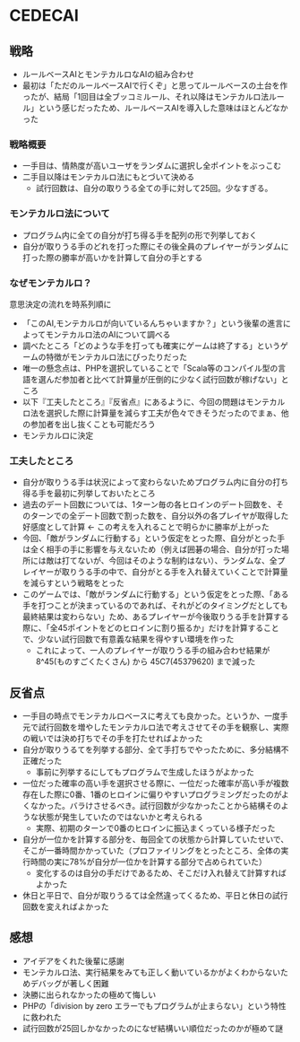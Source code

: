CEDECAI
=======

## 戦略

- ルールベースAIとモンテカルロなAIの組み合わせ
- 最初は「ただのルールベースAIで行くぞ」と思ってルールベースの土台を作ったが、結局「1回目は全ブッコミルール、それ以降はモンテカルロ法ルール」という感じだったため、ルールベースAIを導入した意味はほとんどなかった

### 戦略概要

- 一手目は、情熱度が高いユーザをランダムに選択し全ポイントをぶっこむ
- 二手目以降はモンテカルロ法にもとづいて決める
  - 試行回数は、自分の取りうる全ての手に対して25回。少なすぎる。

### モンテカルロ法について

- プログラム内に全ての自分が打ち得る手を配列の形で列挙しておく
- 自分が取りうる手のどれを打った際にその後全員のプレイヤーがランダムに打った際の勝率が高いかを計算して自分の手とする

### なぜモンテカルロ？

意思決定の流れを時系列順に

- 「このAI,モンテカルロが向いているんちゃいますか？」という後輩の進言によってモンテカルロ法のAIについて調べる
- 調べたところ「どのような手を打っても確実にゲームは終了する」というゲームの特徴がモンテカルロ法にぴったりだった
- 唯一の懸念点は、PHPを選択していることで「Scala等のコンパイル型の言語を選んだ参加者と比べて計算量が圧倒的に少なく試行回数が稼げない」ところ
- 以下『工夫したところ』『反省点』にあるように、今回の問題はモンテカルロ法を選択した際に計算量を減らす工夫が色々できそうだったのでまぁ、他の参加者を出し抜くことも可能だろう
- モンテカルロに決定

### 工夫したところ

- 自分が取りうる手は状況によって変わらないためプログラム内に自分の打ち得る手を最初に列挙しておいたところ
- 過去のデート回数については、1ターン毎の各ヒロインのデート回数を、そのターンでの全デート回数で割った数を、自分以外の各プレイヤが取得した好感度として計算 <- この考えを入れることで明らかに勝率が上がった
- 今回、「敵がランダムに行動する」という仮定をとった際、自分がとった手は全く相手の手に影響を与えないため（例えば囲碁の場合、自分が打った場所には敵は打てないが、今回はそのような制約はない）、ランダムな、全プレイヤーが取りうる手の中で、自分がとる手を入れ替えていくことで計算量を減らすという戦略をとった
- このゲームでは、「敵がランダムに行動する」という仮定をとった際、「ある手を打つことが決まっているのであれば、それがどのタイミングだとしても最終結果は変わらない」ため、あるプレイヤーが今後取りうる手を計算する際に、「全45ポイントをどのヒロインに割り振るか」だけを計算することで、少ない試行回数で有意義な結果を得やすい環境を作った
    - これによって、一人のプレイヤーが取りうる手の組み合わせ結果が 8^45(ものすごくたくさん) から 45C7(45379620) まで減った


## 反省点

- 一手目の時点でモンテカルロベースに考えても良かった。というか、一度手元で試行回数を増やしたモンテカルロ法で考えさせてその手を観察し、実際の戦いでは決め打ちでその手を打たせればよかった
- 自分が取りうるてを列挙する部分、全て手打ちでやったために、多分結構不正確だった
  - 事前に列挙するにしてもプログラムで生成したほうがよかった
- 一位だった確率の高い手を選択させる際に、一位だった確率が高い手が複数存在した際に0番、1番のヒロインに偏りやすいプログラミングだったのがよくなかった。バラけさせるべき。試行回数が少なかったことから結構そのような状態が発生していたのではないかと考えられる
  - 実際、初期のターンで0番のヒロインに振込まくっている様子だった
- 自分が一位かを計算する部分を、毎回全ての状態から計算していたせいで、そこが一番時間かかっていた（プロファイリングをとったところ、全体の実行時間の実に78%が自分が一位かを計算する部分で占められていた）
  - 変化するのは自分の手だけであるため、そこだけ入れ替えて計算すればよかった
- 休日と平日で、自分が取りうるては全然違ってくるため、平日と休日の試行回数を変えればよかった

## 感想

- アイデアをくれた後輩に感謝
- モンテカルロ法、実行結果をみても正しく動いているかがよくわからないためデバッグが著しく困難
- 決勝に出られなかったの極めて悔しい
- PHPの「division by zero エラーでもプログラムが止まらない」という特性に救われた
- 試行回数が25回しかなかったのになぜ結構いい順位だったのかが極めて謎
